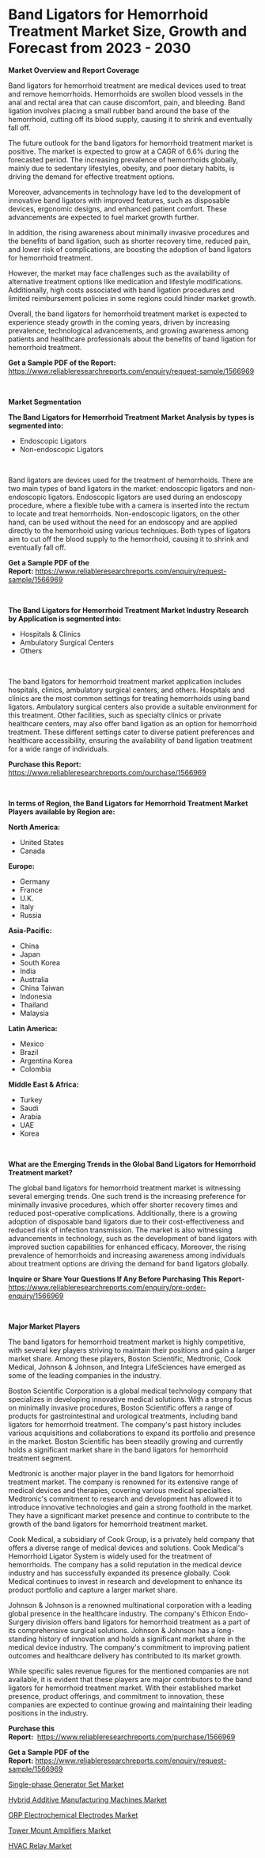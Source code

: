 <p><h1>Band Ligators for Hemorrhoid Treatment Market Size, Growth and Forecast from 2023 - 2030</h1></p><p><strong>Market Overview and Report Coverage</strong></p>
<p><p>Band ligators for hemorrhoid treatment are medical devices used to treat and remove hemorrhoids. Hemorrhoids are swollen blood vessels in the anal and rectal area that can cause discomfort, pain, and bleeding. Band ligation involves placing a small rubber band around the base of the hemorrhoid, cutting off its blood supply, causing it to shrink and eventually fall off.</p><p>The future outlook for the band ligators for hemorrhoid treatment market is positive. The market is expected to grow at a CAGR of 6.6% during the forecasted period. The increasing prevalence of hemorrhoids globally, mainly due to sedentary lifestyles, obesity, and poor dietary habits, is driving the demand for effective treatment options.</p><p>Moreover, advancements in technology have led to the development of innovative band ligators with improved features, such as disposable devices, ergonomic designs, and enhanced patient comfort. These advancements are expected to fuel market growth further.</p><p>In addition, the rising awareness about minimally invasive procedures and the benefits of band ligation, such as shorter recovery time, reduced pain, and lower risk of complications, are boosting the adoption of band ligators for hemorrhoid treatment.</p><p>However, the market may face challenges such as the availability of alternative treatment options like medication and lifestyle modifications. Additionally, high costs associated with band ligation procedures and limited reimbursement policies in some regions could hinder market growth.</p><p>Overall, the band ligators for hemorrhoid treatment market is expected to experience steady growth in the coming years, driven by increasing prevalence, technological advancements, and growing awareness among patients and healthcare professionals about the benefits of band ligation for hemorrhoid treatment.</p></p>
<p><strong>Get a Sample PDF of the Report:</strong> <a href="https://www.reliableresearchreports.com/enquiry/request-sample/1566969">https://www.reliableresearchreports.com/enquiry/request-sample/1566969</a></p>
<p>&nbsp;</p>
<p><strong>Market Segmentation</strong></p>
<p><strong>The Band Ligators for Hemorrhoid Treatment Market Analysis by types is segmented into:</strong></p>
<p><ul><li>Endoscopic Ligators</li><li>Non-endoscopic Ligators</li></ul></p>
<p>&nbsp;</p>
<p><p>Band ligators are devices used for the treatment of hemorrhoids. There are two main types of band ligators in the market: endoscopic ligators and non-endoscopic ligators. Endoscopic ligators are used during an endoscopy procedure, where a flexible tube with a camera is inserted into the rectum to locate and treat hemorrhoids. Non-endoscopic ligators, on the other hand, can be used without the need for an endoscopy and are applied directly to the hemorrhoid using various techniques. Both types of ligators aim to cut off the blood supply to the hemorrhoid, causing it to shrink and eventually fall off.</p></p>
<p><strong>Get a Sample PDF of the Report:</strong>&nbsp;<a href="https://www.reliableresearchreports.com/enquiry/request-sample/1566969">https://www.reliableresearchreports.com/enquiry/request-sample/1566969</a></p>
<p>&nbsp;</p>
<p><strong>The Band Ligators for Hemorrhoid Treatment Market Industry Research by Application is segmented into:</strong></p>
<p><ul><li>Hospitals & Clinics</li><li>Ambulatory Surgical Centers</li><li>Others</li></ul></p>
<p>&nbsp;</p>
<p><p>The band ligators for hemorrhoid treatment market application includes hospitals, clinics, ambulatory surgical centers, and others. Hospitals and clinics are the most common settings for treating hemorrhoids using band ligators. Ambulatory surgical centers also provide a suitable environment for this treatment. Other facilities, such as specialty clinics or private healthcare centers, may also offer band ligation as an option for hemorrhoid treatment. These different settings cater to diverse patient preferences and healthcare accessibility, ensuring the availability of band ligation treatment for a wide range of individuals.</p></p>
<p><strong>Purchase this Report:</strong>&nbsp; <a href="https://www.reliableresearchreports.com/purchase/1566969">https://www.reliableresearchreports.com/purchase/1566969</a></p>
<p>&nbsp;</p>
<p><strong>In terms of Region, the Band Ligators for Hemorrhoid Treatment Market Players available by Region are:</strong></p>
<p>
    <p> <strong> North America: </strong>
        <ul>
            <li>United States</li>
            <li>Canada</li>
        </ul>
        </p> 
    <p> <strong> Europe: </strong>
        <ul>
            <li>Germany</li>
            <li>France</li>
            <li>U.K.</li>
            <li>Italy</li>
            <li>Russia</li>
        </ul>
        </p> 
    <p> <strong> Asia-Pacific: </strong>
        <ul>
            <li>China</li>
            <li>Japan</li>
            <li>South Korea</li>
            <li>India</li>
            <li>Australia</li>
            <li>China Taiwan</li>
            <li>Indonesia</li>
            <li>Thailand</li>
            <li>Malaysia</li>
        </ul>
        </p> 
    <p> <strong> Latin America: </strong>
        <ul>
            <li>Mexico</li>
            <li>Brazil</li>
            <li>Argentina Korea</li>
            <li>Colombia</li>
        </ul>
        </p> 
    <p> <strong> Middle East & Africa: </strong>
        <ul>
            <li>Turkey</li>
            <li>Saudi</li>
            <li>Arabia</li>
            <li>UAE</li>
            <li>Korea</li>
        </ul>
    </p>
    </p>
<p>&nbsp;</p>
<p><strong>What are the Emerging Trends in the Global Band Ligators for Hemorrhoid Treatment market?</strong></p>
<p><p>The global band ligators for hemorrhoid treatment market is witnessing several emerging trends. One such trend is the increasing preference for minimally invasive procedures, which offer shorter recovery times and reduced post-operative complications. Additionally, there is a growing adoption of disposable band ligators due to their cost-effectiveness and reduced risk of infection transmission. The market is also witnessing advancements in technology, such as the development of band ligators with improved suction capabilities for enhanced efficacy. Moreover, the rising prevalence of hemorrhoids and increasing awareness among individuals about treatment options are driving the demand for band ligators globally.</p></p>
<p><strong>Inquire or Share Your Questions If Any Before Purchasing This Report</strong>- <a href="https://www.reliableresearchreports.com/enquiry/pre-order-enquiry/1566969">https://www.reliableresearchreports.com/enquiry/pre-order-enquiry/1566969</a></p>
<p>&nbsp;</p>
<p><strong>Major Market Players</strong></p>
<p><p>The band ligators for hemorrhoid treatment market is highly competitive, with several key players striving to maintain their positions and gain a larger market share. Among these players, Boston Scientific, Medtronic, Cook Medical, Johnson & Johnson, and Integra LifeSciences have emerged as some of the leading companies in the industry.</p><p>Boston Scientific Corporation is a global medical technology company that specializes in developing innovative medical solutions. With a strong focus on minimally invasive procedures, Boston Scientific offers a range of products for gastrointestinal and urological treatments, including band ligators for hemorrhoid treatment. The company's past history includes various acquisitions and collaborations to expand its portfolio and presence in the market. Boston Scientific has been steadily growing and currently holds a significant market share in the band ligators for hemorrhoid treatment segment.</p><p>Medtronic is another major player in the band ligators for hemorrhoid treatment market. The company is renowned for its extensive range of medical devices and therapies, covering various medical specialties. Medtronic's commitment to research and development has allowed it to introduce innovative technologies and gain a strong foothold in the market. They have a significant market presence and continue to contribute to the growth of the band ligators for hemorrhoid treatment market.</p><p>Cook Medical, a subsidiary of Cook Group, is a privately held company that offers a diverse range of medical devices and solutions. Cook Medical's Hemorrhoid Ligator System is widely used for the treatment of hemorrhoids. The company has a solid reputation in the medical device industry and has successfully expanded its presence globally. Cook Medical continues to invest in research and development to enhance its product portfolio and capture a larger market share.</p><p>Johnson & Johnson is a renowned multinational corporation with a leading global presence in the healthcare industry. The company's Ethicon Endo-Surgery division offers band ligators for hemorrhoid treatment as a part of its comprehensive surgical solutions. Johnson & Johnson has a long-standing history of innovation and holds a significant market share in the medical device industry. The company's commitment to improving patient outcomes and healthcare delivery has contributed to its market growth.</p><p>While specific sales revenue figures for the mentioned companies are not available, it is evident that these players are major contributors to the band ligators for hemorrhoid treatment market. With their established market presence, product offerings, and commitment to innovation, these companies are expected to continue growing and maintaining their leading positions in the industry.</p></p>
<p><strong>Purchase this Report:</strong>&nbsp;&nbsp;<a href="https://www.reliableresearchreports.com/purchase/1566969">https://www.reliableresearchreports.com/purchase/1566969</a></p>
<p></p>
<p><strong>Get a Sample PDF of the Report:</strong>&nbsp;<a href="https://www.reliableresearchreports.com/enquiry/request-sample/1566969">https://www.reliableresearchreports.com/enquiry/request-sample/1566969</a></p>
<p><p><a href="https://www.linkedin.com/pulse/single-phase-generator-set-market-research-report-unlocks-analysis-t6qzc/">Single-phase Generator Set Market</a></p><p><a href="https://medium.com/@caligoldner/hybrid-additive-manufacturing-machines-market-size-growth-forecast-2023-2030-65888f2aa133">Hybrid Additive Manufacturing Machines Market</a></p><p><a href="https://www.linkedin.com/pulse/orp-electrochemical-electrodes-market-size-share-global-analysis-fyxoc/">ORP Electrochemical Electrodes Market</a></p><p><a href="https://www.linkedin.com/pulse/tower-mount-amplifiers-market-insights-players-forecast-s6ane/">Tower Mount Amplifiers Market</a></p><p><a href="https://medium.com/@santoshh992151/hvac-relay-market-size-growth-forecast-2023-2030-6391b8abe5dc">HVAC Relay Market</a></p></p>